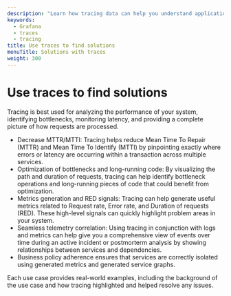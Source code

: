 ```yaml
---
description: "Learn how tracing data can help you understand application insights and performance as well as triaging issues in your services and applications."
keywords:
  - Grafana
  - traces
  - tracing
title: Use traces to find solutions
menuTitle: Solutions with traces
weight: 300
---
```


# Use traces to find solutions

Tracing is best used for analyzing the performance of your system, identifying bottlenecks, monitoring latency, and providing a complete picture of how requests are processed.

* Decrease MTTR/MTTI: Tracing helps reduce Mean Time To Repair (MTTR) and Mean Time To Identify (MTTI) by pinpointing exactly where errors or latency are occurring within a transaction across multiple services.
*  Optimization of bottlenecks and long-running code: By visualizing the path and duration of requests, tracing can help identify bottleneck operations and long-running pieces of code that could benefit from optimization.
*  Metrics generation and RED signals: Tracing can help generate useful metrics related to Request rate, Error rate, and Duration of requests (RED). These high-level signals can quickly highlight problem areas in your system.
* Seamless telemetry correlation: Using tracing in conjunction with logs and metrics can help give you a comprehensive view of events over time during an active incident or postmorterm analysis by showing relationships between services and dependencies.
* Business policy adherence ensures that services are correctly isolated using generated metrics and generated service graphs.


Each use case provides real-world examples, including the background of the use case and how tracing highlighted and helped resolve any issues.